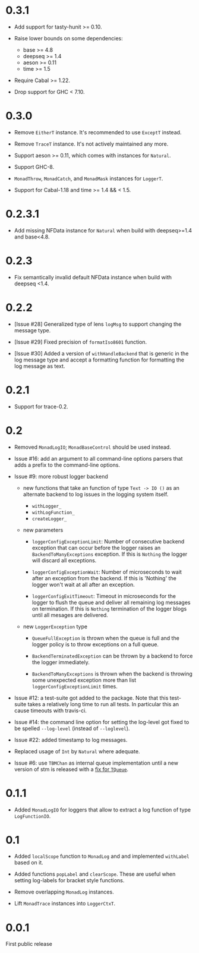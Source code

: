 0.3.1
=====

*   Add support for tasty-hunit >= 0.10.

*   Raise lower bounds on some dependencies:
    *   base >= 4.8
    *   deepseq >= 1.4
    *   aeson >= 0.11
    *   time >= 1.5

*   Require Cabal >= 1.22.

*   Drop support for GHC < 7.10.

0.3.0
=====

*   Remove `EitherT` instance. It's recommended to use `ExceptT` instead.

*   Remove `TraceT` instance. It's not actively maintained any more.

*   Support aeson >= 0.11, which comes with instances for `Natural`.

*   Support GHC-8.

*   `MonadThrow`, `MonadCatch`, and `MonadMask` instances for `LoggerT`.

*   Support for Cabal-1.18 and time >= 1.4 && < 1.5.

0.2.3.1
=======

*   Add missing NFData instance for `Natural` when build with
    deepseq>=1.4 and base<4.8.

0.2.3
=====

*   Fix semantically invalid default NFData instance when build with
    deepseq <1.4.

0.2.2
=====

*   [Issue #28] Generalized type of lens `logMsg` to support changing
    the message type.

*   [Issue #29] Fixed precision of `formatIso8601` function.

*   [Issue #30] Added a version of `withHandleBackend` that is generic
    in the log message type and accept a formatting function for
    formatting the log message as text.

0.2.1
=====

*   Support for trace-0.2.

0.2
===

*   Removed `MonadLogIO`; `MonadBaseControl` should be used instead.

*   Issue #16: add an argument to all command-line options parsers that
    adds a prefix to the command-line options.

*   Issue #9: more robust logger backend

    *   new functions that take an function of type `Text -> IO ()` as
        an alternate backend to log issues in the logging system itself.

        *   `withLogger_`
        *   `withLogFunction_`
        *   `createLogger_`

    *   new parameters
        *   `loggerConfigExceptionLimit`:
            Number of consecutive backend exception that can occur before the logger
            raises an `BackendToManyExceptions` exception. If this is `Nothing`
            the logger will discard all exceptions.

        *   `loggerConfigExceptionWait`:
            Number of microseconds to wait after an exception from the backend.
            If this is 'Nothing' the logger won't wait at all after an exception.

        *   `loggerConfigExitTimeout`:
            Timeout in microseconds for the logger to flush the queue and
            deliver all remaining log messages on termination. If this is `Nothing`
            termination of the logger blogs until all mesages are delivered.

    *   new `LoggerException` type
        *   `QueueFullException` is thrown when the queue is full and the logger
            policy is to throw exceptions on a full queue.

        *   `BackendTerminatedException` can be thrown by a backend to force the
            logger immediately.

        *   `BackendToManyExceptions` is thrown when the backend is throwing some
            unexpected exception more than list `loggerConfigExceptionLimit` times.

*   Issue #12: a test-suite got added to the package. Note that this test-suite takes
    a relatively long time to run all tests. In particular this an cause timeouts
    with travis-ci.

*   Issue #14: the command line option for setting the log-level got fixed to be
    spelled `--log-level` (instead of `--loglevel`).

*   Issue #22: added timestamp to log messages.

*   Replaced usage of `Int` by `Natural` where adequate.

*   Issue #6: use `TBMChan` as internal queue implementation until a new version of
    stm is released with a [fix for `TQueue`](https://ghc.haskell.org/trac/ghc/ticket/9539).

0.1.1
=====

*   Added `MonadLogIO` for loggers that allow to extract a log
    function of type `LogFunctionIO`.

0.1
===

*   Added `localScope` function to `MonadLog` and and implemented `withLabel`
    based on it.

*   Added functions `popLabel` and `clearScope`. These are useful when setting
    log-labels for bracket style functions.

*   Remove overlapping `MonadLog` instances.

*   Lift `MonadTrace` instances into `LoggerCtxT`.

0.0.1
=====

First public release

